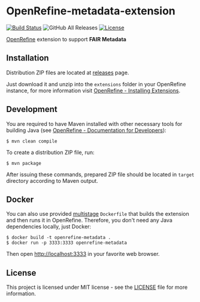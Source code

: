 # OpenRefine-metadata-extension

[![Build Status](https://travis-ci.com/FAIRDataTeam/OpenRefine-metadata-extension.svg?branch=master)](https://travis-ci.com/FAIRDataTeam/OpenRefine-metadata-extension)
![GitHub All Releases](https://img.shields.io/github/downloads/FAIRDataTeam/OpenRefine-metadata-extension/total)
[![License](https://img.shields.io/github/license/FAIRDataTeam/OpenRefine-metadata-extension)](LICENSE)

[OpenRefine](http://openrefine.org) extension to support **FAIR Metadata**

## Installation

Distribution ZIP files are located at [releases](https://github.com/FAIRDataTeam/OpenRefine-metadata-extension/releases) page. 

Just download it and unzip into the `extensions` folder in your OpenRefine instance, for more information visit [OpenRefine - Installing Extensions](https://github.com/OpenRefine/OpenRefine/wiki/Installing-Extensions).

## Development

You are required to have Maven installed with other necessary tools for building Java (see [OpenRefine - Documentation for Developers](https://github.com/OpenRefine/OpenRefine/wiki/Documentation-For-Developers)):

```console
$ mvn clean compile
```

To create a distribution ZIP file, run:

```console
$ mvn package
```

After issuing these commands, prepared ZIP file should be located in `target` directory according to Maven output.

## Docker

You can also use provided [multistage](https://docs.docker.com/develop/develop-images/multistage-build/) `Dockerfile`
that builds the extension and then runs it in OpenRefine. Therefore, you don't need
any Java dependencies locally, just Docker:

```console
$ docker build -t openrefine-metadata .
$ docker run -p 3333:3333 openrefine-metadata
```

Then open [http://localhost:3333](http://localhost:3333) in your favorite web browser.

## License

This project is licensed under MIT license - see the [LICENSE](LICENSE) file for more information.
